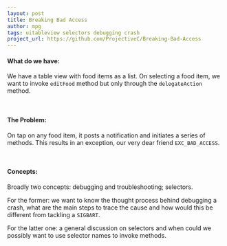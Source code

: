 ```yaml
---
layout: post
title: Breaking Bad Access
author: mpg
tags: uitableview selectors debugging crash
project_url: https://github.com/ProjectiveC/Breaking-Bad-Access 
---
```


#### What do we have:
We have a table view with food items as a list. On selecting a food item, we want to invoke ```editFood``` method but only through the ```delegateAction``` method.

<br />

#### The Problem:
On tap on any food item, it posts a notification and initiates a series of methods. This results in an exception, our very dear friend ```EXC_BAD_ACCESS```.


<br />

#### Concepts:
Broadly two concepts: debugging and troubleshooting; selectors.

For the former: we want to know the thought process behind debugging a crash, what are the main steps to trace the cause and how would this be different from tackling a ```SIGBART```.

For the latter one: a general discussion on selectors and when could we possibly want to use selector names to invoke methods.
